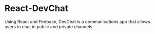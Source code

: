 # React-DevChat
Using React and Firebase, DevChat is a communications app that allows users to chat in public and private channels. 
